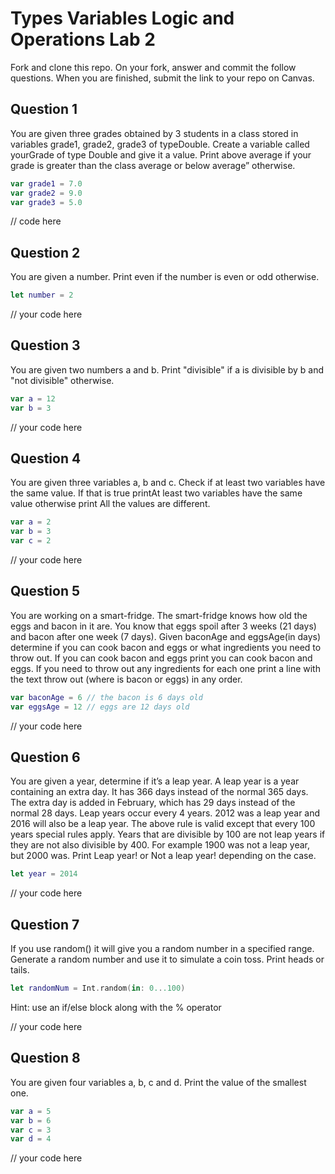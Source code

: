 # Types Variables Logic and Operations Lab 2

Fork and clone this repo. On your fork, answer and commit the follow questions. When you are finished, submit the link to your repo on Canvas.

## Question 1

You are given three grades obtained by 3 students in a class stored in variables grade1, grade2, grade3 of typeDouble.
Create a variable called yourGrade of type Double and give it a value.
Print above average if your grade is greater than the class average or below average” otherwise.

```swift
var grade1 = 7.0
var grade2 = 9.0
var grade3 = 5.0
```

// code here

## Question 2

You are given a number. Print even if the number is even or odd otherwise.

```swift
let number = 2
```

// your code here

## Question 3

You are given two numbers a and b. Print "divisible" if a is divisible by b and "not divisible" otherwise.

```swift
var a = 12
var b = 3
```

// your code here

## Question 4

You are given three variables a, b and c. Check if at least two variables have the same value. If that is true printAt least two variables have the same value otherwise print All the values are different.

```swift
var a = 2
var b = 3
var c = 2
```

// your code here

## Question 5

You are working on a smart-fridge. The smart-fridge knows how old the eggs and bacon in it are. You know that eggs spoil after 3 weeks (21 days) and bacon after one week (7 days). Given baconAge and eggsAge(in days) determine if you can cook bacon and eggs or what ingredients you need to throw out. If you can cook bacon and eggs print you can cook bacon and eggs. If you need to throw out any ingredients for each one print a line with the text throw out (where is bacon or eggs) in any order.

```swift
var baconAge = 6 // the bacon is 6 days old
var eggsAge = 12 // eggs are 12 days old
```

// your code here

## Question 6

You are given a year, determine if it’s a leap year. A leap year is a year containing an extra day. It has 366 days instead of the normal 365 days. The extra day is added in February, which has 29 days instead of the normal 28 days. Leap years occur every 4 years. 2012 was a leap year and 2016 will also be a leap year.
The above rule is valid except that every 100 years special rules apply. Years that are divisible by 100 are not leap years if they are not also divisible by 400. For example 1900 was not a leap year, but 2000 was. Print Leap year! or Not a leap year! depending on the case.

```swift
let year = 2014
```

// your code here

## Question 7

If you use random() it will give you a random number in a specified range. Generate a random number and use it to simulate a coin toss. Print heads or tails.

```swift
let randomNum = Int.random(in: 0...100)
```

Hint: use an if/else block along with the % operator

// your code here

## Question 8

You are given four variables a, b, c and d. Print the value of the smallest one.

```swift
var a = 5
var b = 6
var c = 3
var d = 4
```

// your code here
